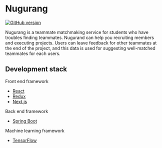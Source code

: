 # Nugurang

[![GitHub version](https://badge.fury.io/gh/nugurang%2Fnugurang.svg)](https://badge.fury.io/gh/nugurang%2Fnugurang)

Nugurang is a teammate matchmaking service for students who have troubles finding teammates. Nugurand can help you recruiting members and executing projects. Users can leave feedback for other teammates at the end of the project, and this data is used for suggesting well-matched teammates for each users.


## Development stack
Front end framework
* [React](https://reactjs.org/)
* [Redux](https://redux.js.org/)
* [Next.js](https://nextjs.org/)

Back end framework
* [Spring Boot](https://spring.io/projects/spring-boot)

Machine learning framework
* [TensorFlow](https://www.tensorflow.org/)
